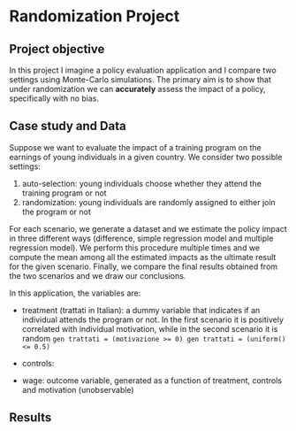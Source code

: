 # Randomization Project
## Project objective
In this project I imagine a policy evaluation application and I compare two settings using Monte-Carlo simulations. The primary aim is to show that under randomization we can **accurately** assess the impact of a policy, specifically with no bias.

## Case study and Data
Suppose we want to evaluate the impact of a training program on the earnings of young individuals in a given country. 
We consider two possible settings:
1. auto-selection: young individuals choose whether they attend the training program or not
2. randomization: young individuals are randomly assigned to either join the program or not
   
For each scenario, we generate a dataset and we estimate the policy impact in three different ways (difference, simple regression model and multiple regression model). 
We perform this procedure multiple times and we compute the mean among all the estimated impacts as the ultimate result for the given scenario. 
Finally, we compare the final results obtained from the two scenarios and we draw our conclusions.

In this application, the variables are:
* treatment (trattati in Italian): a dummy variable that indicates if an individual attends the program or not. In the first scenario it is positively correlated with individual motivation, while in the second scenario it is random
 ` gen trattati = (motivazione >= 0)
  gen trattati = (uniform() <= 0.5) `
  
* controls: 
* wage: outcome variable, generated as a function of treatment, controls and motivation (unobservable)

## Results
